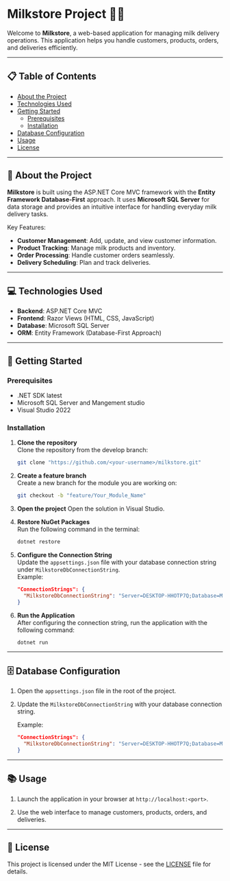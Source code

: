 # Milkstore Project 🚚🥛

Welcome to **Milkstore**, a web-based application for managing milk delivery operations. This application helps you handle customers, products, orders, and deliveries efficiently.  

---

## 📋 Table of Contents

- [About the Project](#-about-the-project)  
- [Technologies Used](#-technologies-used)  
- [Getting Started](#-getting-started)  
  - [Prerequisites](#prerequisites)  
  - [Installation](#installation)  
- [Database Configuration](#%EF%B8%8F-database-configuration)  
- [Usage](#-usage)  
- [License](#-license)  

---

## 📖 About the Project  

**Milkstore** is built using the ASP.NET Core MVC framework with the **Entity Framework Database-First** approach. It uses **Microsoft SQL Server** for data storage and provides an intuitive interface for handling everyday milk delivery tasks.  

Key Features:
- **Customer Management**: Add, update, and view customer information.  
- **Product Tracking**: Manage milk products and inventory.  
- **Order Processing**: Handle customer orders seamlessly.  
- **Delivery Scheduling**: Plan and track deliveries.  

---

## 💻 Technologies Used  

- **Backend**: ASP.NET Core MVC  
- **Frontend**: Razor Views (HTML, CSS, JavaScript)  
- **Database**: Microsoft SQL Server  
- **ORM**: Entity Framework (Database-First Approach)  

---

## 🚀 Getting Started  

### Prerequisites  
- .NET SDK latest 
- Microsoft SQL Server and Mangement studio 
- Visual Studio 2022

### Installation  

1. **Clone the repository**  
   Clone the repository from the develop branch:  
   ```bash
   git clone "https://github.com/<your-username>/milkstore.git"

2. **Create a feature branch**  
   Create a new branch for the module you are working on:  
   ```bash
   git checkout -b "feature/Your_Module_Name"

3. **Open the project**
Open the solution in Visual Studio.

4. **Restore NuGet Packages**  
   Run the following command in the terminal:
   ```bash
   dotnet restore

5. **Configure the Connection String**  
   Update the `appsettings.json` file with your database connection string under `MilkstoreDbConnectionString`.  
   Example:
   ```json
   "ConnectionStrings": {
     "MilkstoreDbConnectionString": "Server=DESKTOP-HHOTP7Q;Database=Milkstore;Trusted_Connection=True;TrustServerCertificate=Yes"
   }

6. **Run the Application**  
   After configuring the connection string, run the application with the following command:
   ```bash
   dotnet run

---

## 🗄️ Database Configuration

1. Open the `appsettings.json` file in the root of the project.
2. Update the `MilkstoreDbConnectionString` with your database connection string.

   Example:
   ```json
   "ConnectionStrings": {
     "MilkstoreDbConnectionString": "Server=DESKTOP-HHOTP7Q;Database=Milkstore;Trusted_Connection=True;TrustServerCertificate=Yes"
   }

---

## 📚 Usage

1. Launch the application in your browser at `http://localhost:<port>`.
   
2. Use the web interface to manage customers, products, orders, and deliveries.

---

## 📝 License

This project is licensed under the MIT License - see the [LICENSE](LICENSE.txt) file for details.
